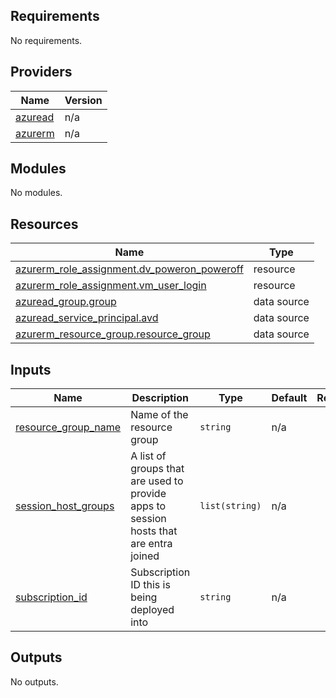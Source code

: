 <!-- BEGIN_TF_DOCS -->
## Requirements

No requirements.

## Providers

| Name | Version |
|------|---------|
| <a name="provider_azuread"></a> [azuread](#provider\_azuread) | n/a |
| <a name="provider_azurerm"></a> [azurerm](#provider\_azurerm) | n/a |

## Modules

No modules.

## Resources

| Name | Type |
|------|------|
| [azurerm_role_assignment.dv_poweron_poweroff](https://registry.terraform.io/providers/hashicorp/azurerm/latest/docs/resources/role_assignment) | resource |
| [azurerm_role_assignment.vm_user_login](https://registry.terraform.io/providers/hashicorp/azurerm/latest/docs/resources/role_assignment) | resource |
| [azuread_group.group](https://registry.terraform.io/providers/hashicorp/azuread/latest/docs/data-sources/group) | data source |
| [azuread_service_principal.avd](https://registry.terraform.io/providers/hashicorp/azuread/latest/docs/data-sources/service_principal) | data source |
| [azurerm_resource_group.resource_group](https://registry.terraform.io/providers/hashicorp/azurerm/latest/docs/data-sources/resource_group) | data source |

## Inputs

| Name | Description | Type | Default | Required |
|------|-------------|------|---------|:--------:|
| <a name="input_resource_group_name"></a> [resource\_group\_name](#input\_resource\_group\_name) | Name of the resource group | `string` | n/a | yes |
| <a name="input_session_host_groups"></a> [session\_host\_groups](#input\_session\_host\_groups) | A list of groups that are used to provide apps to session hosts that are entra joined | `list(string)` | n/a | yes |
| <a name="input_subscription_id"></a> [subscription\_id](#input\_subscription\_id) | Subscription ID this is being deployed into | `string` | n/a | yes |

## Outputs

No outputs.
<!-- END_TF_DOCS -->